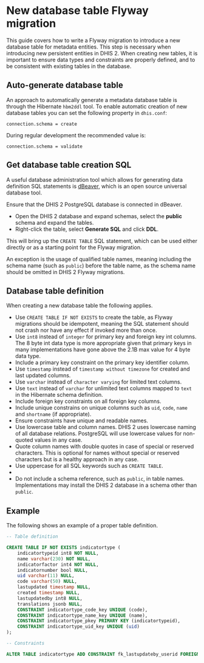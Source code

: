 # New database table Flyway migration

This guide covers how to write a Flyway migration to introduce a new database table for metadata entities. This step is necessary when introducing new persistent entities in DHIS 2. When creating new tables, it is important to ensure data types and constraints are properly defined, and to be consistent with existing tables in the database.

## Auto-generate database table

An approach to automatically generate a metadata database table is through the Hibernate `hbm2ddl` tool. To enable automatic creation of new database tables you can set the following property in `dhis.conf`:

```
connection.schema = create
```

During regular development the recommended value is:

```
connection.schema = validate
```

## Get database table creation SQL

A useful database administration tool which allows for generating data definition SQL statements is [dBeaver](https://dbeaver.io/), which is an open source universal database tool.

Ensure that the DHIS 2 PostgreSQL database is connected in dBeaver.

* Open the DHIS 2 database and expand schemas, select the **public** schema and expand the tables.
* Right-click the table, select **Generate SQL** and click **DDL**.

This will bring up the `CREATE TABLE` SQL statement, which can be used either directly or as a starting point for the Flyway migration. 

An exception is the usage of qualified table names, meaning including the schema name (such as `public`) before the table name, as the schema name should be omitted in DHIS 2 Flyway migrations.

## Database table definition

When creating a new database table the following applies.

* Use `CREATE TABLE IF NOT EXISTS` to create the table, as Flyway migrations should be idempotent, meaning the SQL statement should not crash nor have any effect if invoked more than once.
* Use `int8` instead of `integer` for primary key and foreign key int columns. The 8 byte int data type is more appropriate given that primary keys in many implementations have gone above the 2.1B max value for 4 byte data type.
* Include a primary key constraint on the primary key identifier column.
* Use `timestamp` instead of `timestamp without timezone` for created and last updated columns.
* Use `varchar` instead of `character varying` for limited text columns.
* Use `text` instead of `varchar` for unlimited text columns mapped to `text` in the Hibernate schema definition.
* Include foreign key constraints on all foreign key columns.
* Include unique constrains on unique columns such as `uid`, `code`, `name` and `shortname` (if appropriate).
* Ensure constraints have unique and readable names.
* Use lowercase table and column names. DHIS 2 uses lowercase naming of all database relations. PostgreSQL will use lowercase values for non-quoted values in any case.
* Quote column names with double quotes in case of special or reserved characters. This is optional for names without special or reserved characters but is a healthy approach in any case.
* Use uppercase for all SQL keywords such as `CREATE TABLE`.
* 
* Do not include a schema reference, such as `public`, in table names. Implementations may install the DHIS 2 database in a schema other than `public`.

## Example

The following shows an example of a proper table definition.

```sql
-- Table definition

CREATE TABLE IF NOT EXISTS indicatortype (
    indicatortypeid int8 NOT NULL,
    name varchar(230) NOT NULL,
    indicatorfactor int4 NOT NULL,
    indicatornumber bool NULL,
    uid varchar(11) NULL,
    code varchar(50) NULL,
    lastupdated timestamp NULL,
    created timestamp NULL,
    lastupdatedby int8 NULL,
    translations jsonb NULL,
    CONSTRAINT indicatortype_code_key UNIQUE (code),
    CONSTRAINT indicatortype_name_key UNIQUE (name),
    CONSTRAINT indicatortype_pkey PRIMARY KEY (indicatortypeid),
    CONSTRAINT indicatortype_uid_key UNIQUE (uid)
);

-- Constraints

ALTER TABLE indicatortype ADD CONSTRAINT fk_lastupdateby_userid FOREIGN KEY (lastupdatedby) REFERENCES userinfo(userinfoid);
```

